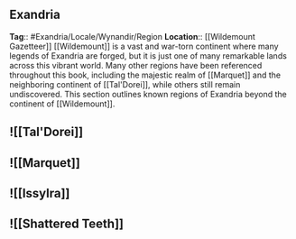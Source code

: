 ## Exandria
**Tag**:: #Exandria/Locale/Wynandir/Region
**Location**:: [[Wildemount Gazetteer]]
[[Wildemount]] is a vast and war-torn continent where many legends of Exandria are forged, but it is just one of many remarkable lands across this vibrant world. Many other regions have been referenced throughout this book, including the majestic realm of [[Marquet]] and the neighboring continent of [[Tal'Dorei]], while others still remain undiscovered. This section outlines known regions of Exandria beyond the continent of [[Wildemount]].

## ![[Tal'Dorei]]

## ![[Marquet]]

## ![[Issylra]]

## ![[Shattered Teeth]]